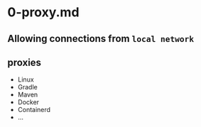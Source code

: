 # 0-proxy.md

## Allowing connections from `local network` 

## proxies 
- Linux
- Gradle 
- Maven
- Docker 
- Containerd
- ... 
